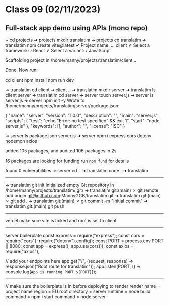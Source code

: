 # Class 09 (02/11/2023)

## Full-stack app demo using APIs (mono repo)

~ cd projects
➜ projects mkdir translatim
➜ projects cd translatim
➜ translatim npm create vite@latest
✔ Project name: … client
✔ Select a framework: › React
✔ Select a variant: › JavaScript

Scaffolding project in /home/manny/projects/translatim/client...

Done. Now run:

cd client
npm install
npm run dev

➜ translatim cd client
➜ client ..
➜ translatim mkdir server
➜ translatim ls
client server
➜ translatim cd server
➜ server touch server.js
➜ server ls
server.js
➜ server npm init -y
Wrote to /home/manny/projects/translatim/server/package.json:

{
"name": "server",
"version": "1.0.0",
"description": "",
"main": "server.js",
"scripts": {
"test": "echo \"Error: no test specified\" && exit 1",
"start": "node server.js"
},
"keywords": [],
"author": "",
"license": "ISC"
}

➜ server ls
package.json server.js
➜ server npm i express cors dotenv nodemon axios

added 105 packages, and audited 106 packages in 2s

16 packages are looking for funding
run `npm fund` for details

found 0 vulnerabilities
➜ server cd ..
➜ translatim code .
➜ translatim

---

➜ translatim git init
Initialized empty Git repository in /home/manny/projects/translatim/.git/
➜ translatim git:(main) ✗ git remote add origin git@github.com:MannyGGB/translatim.git
➜ translatim git:(main) ✗ git add .
➜ translatim git:(main) ✗ git commit -m "Initial commit"
➜ translatim git:(main) git push

---

vercel
make sure vite is ticked and root is set to client

---

server boilerplate
const express = require("express");
const cors = require("cors");
require("dotenv").config();
const PORT = process.env.PORT || 8080;
const app = express();
app.use(cors());
const axios = require("axios");

// add your endpoints here
app.get("/", (request, response) => response.json("Root route for translatim"));
app.listen(PORT, () => console.log(`App is running PORT ${PORT}`));

---

// make sure the boilerplate is in before deploying to render
render
name = project name
region = EU
root directory = server
runtime = node
build command = npm i
start command = node server
